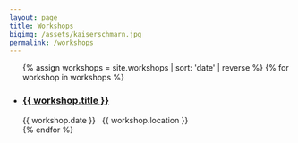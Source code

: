 ```yaml
---
layout: page
title: Workshops
bigimg: /assets/kaiserschmarn.jpg
permalink: /workshops
---
```


<ul class="fa-ul">
{% assign workshops = site.workshops | sort: 'date' | reverse %}
{% for workshop in workshops %}
  <li>
    <h3>
    <i class="fa-li fa fa-graduation-cap"></i><a href="{{ workshop.url }}">{{ workshop.title }}</a></h3>
      <i class="fa fa-calendar"></i> {{ workshop.date }}
      &nbsp;
      <i class="fa fa-map-marker"></i> {{ workshop.location }}
  </li>
{% endfor %}
</ul>

